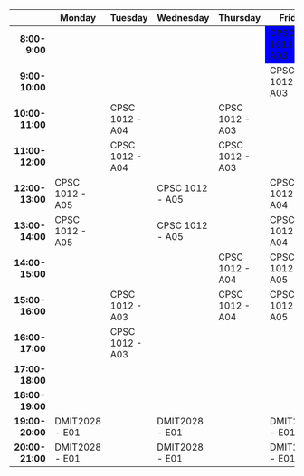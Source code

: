 <!DOCTYPE html>
<html>

<body>


 <table>
  <thead>
    <tr>
      <th></th>
      <th>Monday</th>
      <th>Tuesday</th>
      <th>Wednesday</th>
      <th>Thursday</th>
      <th>Friday</th>
    </tr>
  </thead>
  <tbody>
    <tr>
     <td align = right><strong>8:00-9:00</strong></td>
      <td> </td>
      <td> </td>
      <td> </td>
      <td> </td>
      <td style="background-color:blue">CPSC 1012 - A03</td> 
    </tr>
    <tr>
     <td align = right><strong>9:00-10:00</strong></td>
      <td> </td>
      <td> </td>
      <td> </td>
      <td> </td>
      <td>CPSC 1012 - A03</td>
    </tr>
    <tr>
     <td align = right><strong>10:00-11:00</strong></td>
      <td> </td>
      <td>CPSC 1012 - A04</td>
      <td> </td>
      <td>CPSC 1012 - A03</td>
      <td> </td>
    </tr>
    <tr>
     <td align = right><strong>11:00-12:00</strong></td>
      <td> </td>
      <td>CPSC 1012 - A04</td>
      <td> </td>
      <td>CPSC 1012 - A03</td>
      <td> </td>
    </tr>
    <tr>
     <td align = right><strong>12:00-13:00</strong></td>
      <td>CPSC 1012 - A05</td>
      <td> </td>
      <td>CPSC 1012 - A05</td>
      <td> </td>
      <td>CPSC 1012 - A04</td>
    </tr>
    <tr>
     <td align = right><strong>13:00-14:00</strong></td>
      <td>CPSC 1012 - A05</td>
      <td> </td>
      <td>CPSC 1012 - A05</td>
      <td> </td>
      <td>CPSC 1012 - A04</td>
    </tr>
    <tr>
     <td align = right><strong>14:00-15:00</strong></td>
      <td> </td>
      <td> </td>
      <td> </td>
      <td>CPSC 1012 - A04</td>
      <td>CPSC 1012 - A05</td>
    </tr>
    <tr>
     <td align = right><strong>15:00-16:00</strong></td>
      <td> </td>
      <td>CPSC 1012 - A03</td>
      <td> </td>
      <td>CPSC 1012 - A04</td>
      <td>CPSC 1012 - A05</td>
    </tr>
    <tr>
     <td align = right><strong>16:00-17:00</strong></td>
      <td> </td>
      <td>CPSC 1012 - A03</td>
      <td> </td>
      <td> </td>
      <td> </td>
    </tr>
    <tr>
     <td align = right><strong>17:00-18:00</strong></td>
      <td> </td>
      <td> </td>
      <td> </td>
      <td> </td>
      <td> </td>
    </tr>
    <tr>
     <td align = right><strong>18:00-19:00</strong></td>
      <td> </td>
      <td> </td>
      <td> </td>
      <td> </td>
      <td> </td>
    </tr>
    <tr>
     <td align = right><strong>19:00-20:00</strong></td>
      <td>DMIT2028 - E01</td>
      <td> </td>
      <td>DMIT2028 - E01</td>
      <td> </td>
      <td>DMIT2028 - E01</td>
    </tr>
    <tr>
     <td align = right><strong>20:00-21:00</strong></td>
      <td>DMIT2028 - E01</td>
      <td> </td>
      <td>DMIT2028 - E01</td>
      <td> </td>
      <td>DMIT2028 - E01</td>
    </tr>
  </tbody>
</table>

</body>
</html>

